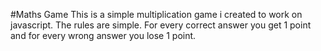 #Maths Game 
This is a simple multiplication game i created to work on javascript.
The rules are simple. For every correct answer you get 1 point and for every wrong answer you lose 1 point. 
